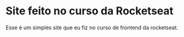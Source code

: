 # Site feito no curso da Rocketseat
Esse é um simples site que eu fiz no curso de frontend da rocketseat.